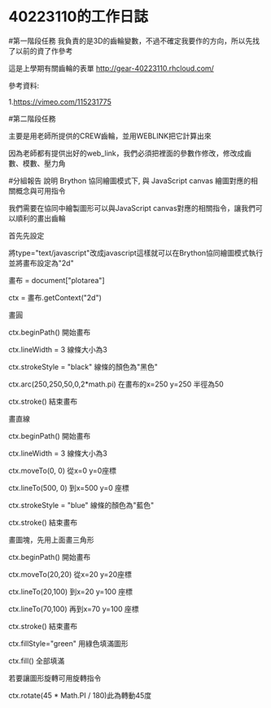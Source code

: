 # 40223110的工作日誌

#第一階段任務
我負責的是3D的齒輪變數，不過不確定我要作的方向，所以先找了以前的資了作參考

這是上學期有關齒輪的表單
http://gear-40223110.rhcloud.com/ 

參考資料:

1.https://vimeo.com/115231775


#第二階段任務

主要是用老師所提供的CREW齒輪，並用WEBLINK把它計算出來


因為老師都有提供出好的web_link，我們必須把裡面的參數作修改，修改成齒數、模數、壓力角


#分組報告
說明 Brython 協同繪圖模式下, 與 JavaScript canvas 繪圖對應的相關概念與可用指令

我們需要在協同中繪製圖形可以與JavaScript canvas對應的相關指令，讓我們可以順利的畫出齒輪

首先先設定

<script src="/static/Cango2D.js" type="text/javascript"></script>

<script src="/static/gearUtils-04.js" type="text/javascript"></script>

將type="text/javascript"改成javascript這樣就可以在Brython協同繪圖模式執行並將畫布設定為"2d"

畫布 = document["plotarea"]

ctx = 畫布.getContext("2d")

畫圓

ctx.beginPath() 開始畫布

ctx.lineWidth = 3 線條大小為3

ctx.strokeStyle = "black" 線條的顏色為"黑色"

ctx.arc(250,250,50,0,2*math.pi)  在畫布的x=250 y=250 半徑為50

ctx.stroke() 結束畫布

畫直線

ctx.beginPath() 開始畫布

ctx.lineWidth = 3 線條大小為3

ctx.moveTo(0, 0)  從x=0 y=0座標

ctx.lineTo(500, 0) 到x=500 y=0 座標

ctx.strokeStyle = "blue" 線條的顏色為"藍色"

ctx.stroke() 結束畫布


畫圖塊，先用上面畫三角形

ctx.beginPath() 開始畫布

ctx.moveTo(20,20) 從x=20 y=20座標

ctx.lineTo(20,100) 到x=20 y=100 座標

ctx.lineTo(70,100) 再到x=70 y=100 座標



ctx.stroke() 結束畫布

ctx.fillStyle="green" 用綠色填滿圖形

ctx.fill() 全部填滿



若要讓圖形旋轉可用旋轉指令

ctx.rotate(45 * Math.PI / 180)此為轉動45度


